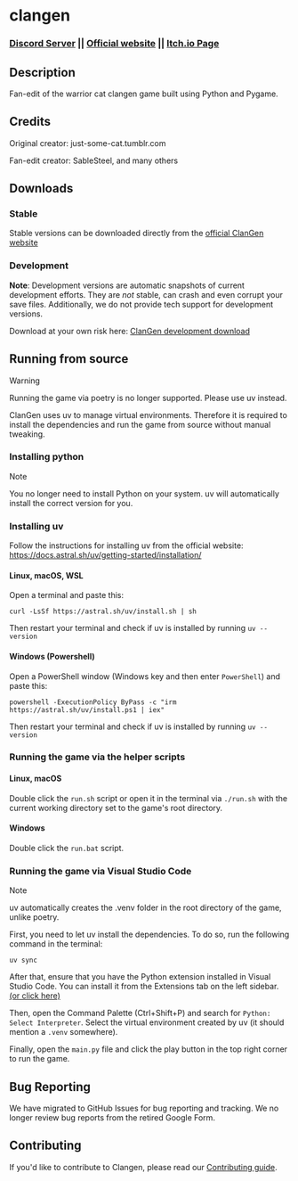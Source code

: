 # clangen

### [Discord Server](https://discord.gg/clangen) || [Official website](https://clangen.io) || [Itch.io Page](https://sablesteel.itch.io/clan-gen-fan-edit) 

## Description
Fan-edit of the warrior cat clangen game built using Python and Pygame.

## Credits
Original creator: just-some-cat.tumblr.com

Fan-edit creator: SableSteel, and many others

## Downloads
### Stable
Stable versions can be downloaded directly from the [official ClanGen website](https://clangen.io/download)

### Development
**Note**: Development versions are automatic snapshots of current development efforts. They are _not_ stable, can crash and even corrupt your save files.
Additionally, we do not provide tech support for development versions.

Download at your own risk here: [ClanGen development download](https://clangen.io/download-development)

## Running from source
> [!WARNING]
> Running the game via poetry is no longer supported. Please use uv instead.

ClanGen uses uv to manage virtual environments. Therefore it is required to install the dependencies and run the game from source without manual tweaking.

### Installing python
> [!NOTE] 
> You no longer need to install Python on your system. uv will automatically install the correct version for you.

### Installing uv
Follow the instructions for installing uv from the official website: https://docs.astral.sh/uv/getting-started/installation/

#### Linux, macOS, WSL
Open a terminal and paste this:
```
curl -LsSf https://astral.sh/uv/install.sh | sh
```
Then restart your terminal and check if uv is installed by running `uv --version`

#### Windows (Powershell)
Open a PowerShell window (Windows key and then enter `PowerShell`) and paste this:
```
powershell -ExecutionPolicy ByPass -c "irm https://astral.sh/uv/install.ps1 | iex"
```
Then restart your terminal and check if uv is installed by running `uv --version`

### Running the game via the helper scripts
#### Linux, macOS
Double click the `run.sh` script or open it in the terminal via `./run.sh` with the current working directory set to the game's root directory.

#### Windows
Double click the `run.bat` script.

### Running the game via Visual Studio Code
> [!NOTE] 
> uv automatically creates the .venv folder in the root directory of the game, unlike poetry.

First, you need to let uv install the dependencies. To do so, run the following command in the terminal:
```
uv sync
```

After that, ensure that you have the Python extension installed in Visual Studio Code. You can install it from the Extensions tab on the left sidebar. [(or click here)
](https://marketplace.visualstudio.com/items?itemName=ms-python.python)

Then, open the Command Palette (Ctrl+Shift+P) and search for `Python: Select Interpreter`. Select the virtual environment created by uv (it should mention a `.venv` somewhere).

Finally, open the `main.py` file and click the play button in the top right corner to run the game.


## Bug Reporting
We have migrated to GitHub Issues for bug reporting and tracking. We no longer review bug reports from the retired Google Form.

## Contributing
If you'd like to contribute to Clangen, please read our [Contributing guide](https://github.com/ClanGenOfficial/clangen/blob/development/CONTRIBUTING.md).